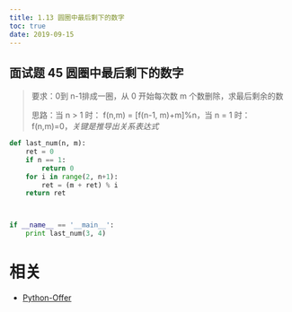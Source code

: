 ```yaml
---
title: 1.13 圆圈中最后剩下的数字
toc: true
date: 2019-09-15
---
```



## 面试题 45 圆圈中最后剩下的数字
> 要求：0到 n-1排成一圈，从 0 开始每次数 m 个数删除，求最后剩余的数
>
> 思路：当 n > 1 时： f(n,m) = [f(n-1, m)+m]%n，当 n = 1 时： f(n,m)=0，*关键是推导出关系表达式*




```python
def last_num(n, m):
    ret = 0
    if n == 1:
        return 0
    for i in range(2, n+1):
        ret = (m + ret) % i
    return ret



if __name__ == '__main__':
    print last_num(3, 4)
```



# 相关

- [Python-Offer](https://github.com/JushuangQiao/Python-Offer)
